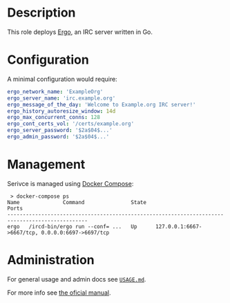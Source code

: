 # Description

This role deploys [Ergo](https://ergo.chat/), an IRC server written in Go.

# Configuration

A minimal configuration would require:
```yaml
ergo_network_name: 'ExampleOrg'
ergo_server_name: 'irc.example.org'
ergo_message_of_the_day: 'Welcome to Example.org IRC server!'
ergo_history_autoresize_window: 14d
ergo_max_concurrent_conns: 128
ergo_cont_certs_vol: '/certs/example.org'
ergo_server_password: '$2a$04$...'
ergo_admin_password: '$2a$04$...'
```

# Management

Serivce is managed using [Docker Compose](https://docs.docker.com/compose/):
```
 > docker-compose ps
Name              Command               State                        Ports                      
------------------------------------------------------------------------------------------------
ergo   /ircd-bin/ergo run --conf= ...   Up      127.0.0.1:6667->6667/tcp, 0.0.0.0:6697->6697/tcp
```

# Administration

For general usage and admin docs see [`USAGE.md`](./USAGE.md).

For more info see [the oficial manual](https://github.com/ergochat/ergo/blob/stable/docs/MANUAL.md).
